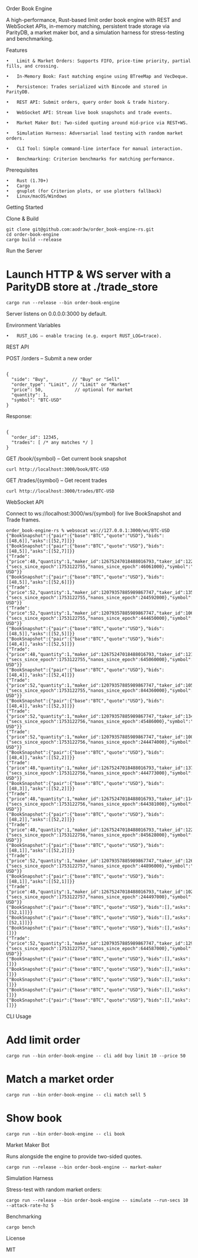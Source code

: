 Order Book Engine

A high-performance, Rust-based limit order book engine with REST and WebSocket APIs, in-memory matching, persistent trade storage via ParityDB, a market maker bot, and a simulation harness for stress-testing and benchmarking.

Features

	•	Limit & Market Orders: Supports FIFO, price-time priority, partial fills, and crossing.
 
	•	In-Memory Book: Fast matching engine using BTreeMap and VecDeque.
 
	•	Persistence: Trades serialized with Bincode and stored in ParityDB.
 
	•	REST API: Submit orders, query order book & trade history.
 
	•	WebSocket API: Stream live book snapshots and trade events.
 
	•	Market Maker Bot: Two-sided quoting around mid-price via REST+WS.
 
	•	Simulation Harness: Adversarial load testing with random market orders.
 
	•	CLI Tool: Simple command-line interface for manual interaction.
 
	•	Benchmarking: Criterion benchmarks for matching performance.

Prerequisites

	•	Rust (1.70+)
	•	Cargo
	•	gnuplot (for Criterion plots, or use plotters fallback)
	•	Linux/macOS/Windows

Getting Started

Clone & Build

```
git clone git@github.com:aodr3w/order_book-engine-rs.git
cd order-book-engine
cargo build --release
```

Run the Server

# Launch HTTP & WS server with a ParityDB store at ./trade_store

```
cargo run --release --bin order-book-engine

```

Server listens on 0.0.0.0:3000 by default.

Environment Variables

	•	RUST_LOG – enable tracing (e.g. export RUST_LOG=trace).

REST API

POST /orders – Submit a new order

```

{
  "side": "Buy",         // "Buy" or "Sell"
  "order_type": "Limit", // "Limit" or "Market"
  "price": 50,            // optional for market
  "quantity": 1,
  "symbol": "BTC-USD"
}

```

Response:

```

{
  "order_id": 12345,
  "trades": [ /* any matches */ ]
}

```

GET /book/{symbol} – Get current book snapshot

```
curl http://localhost:3000/book/BTC-USD
```

GET /trades/{symbol} – Get recent trades

```
curl http://localhost:3000/trades/BTC-USD
```

WebSocket API

Connect to ws://localhost:3000/ws/{symbol} for live BookSnapshot and Trade frames.

```
order_book-engine-rs % websocat ws://127.0.0.1:3000/ws/BTC-USD
{"BookSnapshot":{"pair":{"base":"BTC","quote":"USD"},"bids":[[48,6]],"asks":[[52,7]]}}
{"BookSnapshot":{"pair":{"base":"BTC","quote":"USD"},"bids":[[48,5]],"asks":[[52,7]]}}
{"Trade":{"price":48,"quantity":1,"maker_id":12675247018488016793,"taker_id":12256232967323569628,"timestamp":{"secs_since_epoch":1753122755,"nanos_since_epoch":46061000},"symbol":"BTC-USD"}}
{"BookSnapshot":{"pair":{"base":"BTC","quote":"USD"},"bids":[[48,5]],"asks":[[52,6]]}}
{"Trade":{"price":52,"quantity":1,"maker_id":12079357885989867747,"taker_id":13591937647730433539,"timestamp":{"secs_since_epoch":1753122755,"nanos_since_epoch":244592000},"symbol":"BTC-USD"}}
{"Trade":{"price":52,"quantity":1,"maker_id":12079357885989867747,"taker_id":10698009476770110052,"timestamp":{"secs_since_epoch":1753122755,"nanos_since_epoch":444650000},"symbol":"BTC-USD"}}
{"BookSnapshot":{"pair":{"base":"BTC","quote":"USD"},"bids":[[48,5]],"asks":[[52,5]]}}
{"BookSnapshot":{"pair":{"base":"BTC","quote":"USD"},"bids":[[48,4]],"asks":[[52,5]]}}
{"Trade":{"price":48,"quantity":1,"maker_id":12675247018488016793,"taker_id":12199289940956064951,"timestamp":{"secs_since_epoch":1753122755,"nanos_since_epoch":645060000},"symbol":"BTC-USD"}}
{"BookSnapshot":{"pair":{"base":"BTC","quote":"USD"},"bids":[[48,4]],"asks":[[52,4]]}}
{"Trade":{"price":52,"quantity":1,"maker_id":12079357885989867747,"taker_id":10532309852038529817,"timestamp":{"secs_since_epoch":1753122755,"nanos_since_epoch":844360000},"symbol":"BTC-USD"}}
{"BookSnapshot":{"pair":{"base":"BTC","quote":"USD"},"bids":[[48,4]],"asks":[[52,3]]}}
{"Trade":{"price":52,"quantity":1,"maker_id":12079357885989867747,"taker_id":13453026739183454039,"timestamp":{"secs_since_epoch":1753122756,"nanos_since_epoch":45486000},"symbol":"BTC-USD"}}
{"Trade":{"price":52,"quantity":1,"maker_id":12079357885989867747,"taker_id":10075532142094481215,"timestamp":{"secs_since_epoch":1753122756,"nanos_since_epoch":244474000},"symbol":"BTC-USD"}}
{"BookSnapshot":{"pair":{"base":"BTC","quote":"USD"},"bids":[[48,4]],"asks":[[52,2]]}}
{"Trade":{"price":48,"quantity":1,"maker_id":12675247018488016793,"taker_id":13707341538759834384,"timestamp":{"secs_since_epoch":1753122756,"nanos_since_epoch":444773000},"symbol":"BTC-USD"}}
{"BookSnapshot":{"pair":{"base":"BTC","quote":"USD"},"bids":[[48,3]],"asks":[[52,2]]}}
{"Trade":{"price":48,"quantity":1,"maker_id":12675247018488016793,"taker_id":11400427895993397181,"timestamp":{"secs_since_epoch":1753122756,"nanos_since_epoch":644381000},"symbol":"BTC-USD"}}
{"BookSnapshot":{"pair":{"base":"BTC","quote":"USD"},"bids":[[48,2]],"asks":[[52,2]]}}
{"Trade":{"price":48,"quantity":1,"maker_id":12675247018488016793,"taker_id":12217184210333058439,"timestamp":{"secs_since_epoch":1753122756,"nanos_since_epoch":845628000},"symbol":"BTC-USD"}}
{"BookSnapshot":{"pair":{"base":"BTC","quote":"USD"},"bids":[[48,1]],"asks":[[52,2]]}}
{"Trade":{"price":52,"quantity":1,"maker_id":12079357885989867747,"taker_id":12628008327160511755,"timestamp":{"secs_since_epoch":1753122757,"nanos_since_epoch":44896000},"symbol":"BTC-USD"}}
{"BookSnapshot":{"pair":{"base":"BTC","quote":"USD"},"bids":[[48,1]],"asks":[[52,1]]}}
{"Trade":{"price":48,"quantity":1,"maker_id":12675247018488016793,"taker_id":10283696296790073204,"timestamp":{"secs_since_epoch":1753122757,"nanos_since_epoch":244497000},"symbol":"BTC-USD"}}
{"BookSnapshot":{"pair":{"base":"BTC","quote":"USD"},"bids":[],"asks":[[52,1]]}}
{"BookSnapshot":{"pair":{"base":"BTC","quote":"USD"},"bids":[],"asks":[[52,1]]}}
{"BookSnapshot":{"pair":{"base":"BTC","quote":"USD"},"bids":[],"asks":[]}}
{"Trade":{"price":52,"quantity":1,"maker_id":12079357885989867747,"taker_id":12903652176689684741,"timestamp":{"secs_since_epoch":1753122757,"nanos_since_epoch":644587000},"symbol":"BTC-USD"}}
{"BookSnapshot":{"pair":{"base":"BTC","quote":"USD"},"bids":[],"asks":[]}}
{"BookSnapshot":{"pair":{"base":"BTC","quote":"USD"},"bids":[],"asks":[]}}
{"BookSnapshot":{"pair":{"base":"BTC","quote":"USD"},"bids":[],"asks":[]}}
{"BookSnapshot":{"pair":{"base":"BTC","quote":"USD"},"bids":[],"asks":[]}}
{"BookSnapshot":{"pair":{"base":"BTC","quote":"USD"},"bids":[],"asks":[]}}

```

CLI Usage

# Add limit order

```
cargo run --bin order-book-engine -- cli add buy limit 10 --price 50
```

# Match a market order

```
cargo run --bin order-book-engine -- cli match sell 5
```

# Show book

```
cargo run --bin order-book-engine -- cli book
```

Market Maker Bot

Runs alongside the engine to provide two-sided quotes.

```
cargo run --release --bin order-book-engine -- market-maker
```

Simulation Harness

Stress-test with random market orders:

```
cargo run --release --bin order-book-engine -- simulate --run-secs 10 --attack-rate-hz 5
```

Benchmarking

```
cargo bench
```

License

MIT
